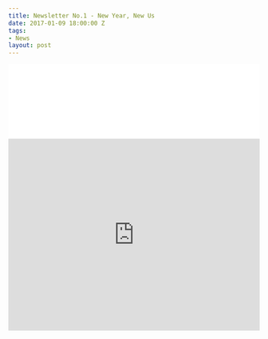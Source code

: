 ```yaml
---
title: Newsletter No.1 - New Year, New Us
date: 2017-01-09 18:00:00 Z
tags:
- News
layout: post
---
```


<embed src="{{ site.baseurl }}/img/post/newsletter1.pdf" width="100%" height="auto" />

<iframe width="100%" height="384px" src="https://www.yumpu.com/en/embed/view/urolMD7hKBq1N8Te" frameborder="0" allowfullscreen="true" allowtransparency="true"></iframe>